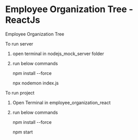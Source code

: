# Employee Organization Tree - ReactJs
Employee Organization Tree


To run server

1. open terminal in nodejs_mock_server folder
2. run below commands


    npm install --force
    
    
    npx nodemon index.js


To run project

1. Open Terminal in employee_organization_react
2. run below commands


    npm install --force
    
    
    npm start

